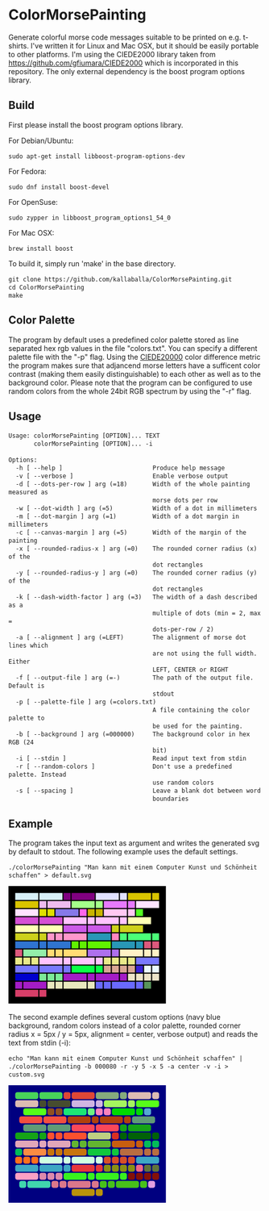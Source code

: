 ColorMorsePainting
============

Generate colorful morse code messages suitable to be printed on e.g. t-shirts.
I've written it for Linux and Mac OSX, but it should be easily portable to other platforms. 
I'm using the CIEDE2000 library taken from https://github.com/gfiumara/CIEDE2000 which is incorporated in this repository.
The only external dependency is the boost program options library.

## Build

First please install the boost program options library.

For Debian/Ubuntu:

    sudo apt-get install libboost-program-options-dev

For Fedora:

    sudo dnf install boost-devel

For OpenSuse:

    sudo zypper in libboost_program_options1_54_0

For Mac OSX:

    brew install boost

To build it, simply run 'make' in the base directory.

    git clone https://github.com/kallaballa/ColorMorsePainting.git
    cd ColorMorsePainting
    make

## Color Palette

The program by default uses a predefined color palette stored as line separated hex rgb values in the file "colors.txt".
You can specify a different palette file with the "-p" flag. 
Using the [CIEDE20000](https://en.wikipedia.org/wiki/Color_difference#CIEDE2000) color difference metric the program makes
sure that adjancend morse letters have a sufficent color contrast (making them easily distinguishable) to each other as well
as to the background color.
Please note that the program can be configured to use random colors from the whole 24bit RGB spectrum by using the "-r" flag.

## Usage

    Usage: colorMorsePainting [OPTION]... TEXT
           colorMorsePainting [OPTION]... -i
    
    Options:
      -h [ --help ]                         Produce help message
      -v [ --verbose ]                      Enable verbose output
      -d [ --dots-per-row ] arg (=18)       Width of the whole painting measured as
                                            morse dots per row
      -w [ --dot-width ] arg (=5)           Width of a dot in millimeters
      -m [ --dot-margin ] arg (=1)          Width of a dot margin in millimeters
      -c [ --canvas-margin ] arg (=5)       Width of the margin of the painting
      -x [ --rounded-radius-x ] arg (=0)    The rounded corner radius (x) of the 
                                            dot rectangles
      -y [ --rounded-radius-y ] arg (=0)    The rounded corner radius (y) of the 
                                            dot rectangles
      -k [ --dash-width-factor ] arg (=3)   The width of a dash described as a 
                                            multiple of dots (min = 2, max = 
                                            dots-per-row / 2)
      -a [ --alignment ] arg (=LEFT)        The alignment of morse dot lines which 
                                            are not using the full width. Either 
                                            LEFT, CENTER or RIGHT
      -f [ --output-file ] arg (=-)         The path of the output file. Default is
                                            stdout
      -p [ --palette-file ] arg (=colors.txt)
                                            A file containing the color palette to 
                                            be used for the painting.
      -b [ --background ] arg (=000000)     The background color in hex RGB (24 
                                            bit)
      -i [ --stdin ]                        Read input text from stdin
      -r [ --random-colors ]                Don't use a predefined palette. Instead
                                            use random colors
      -s [ --spacing ]                      Leave a blank dot between word 
                                            boundaries

## Example

The program takes the input text as argument and writes the generated svg by default to stdout. The following example uses the default settings.

    ./colorMorsePainting "Man kann mit einem Computer Kunst und Schönheit schaffen" > default.svg 

![Morse Painting: Kunst und Schönheit (default options)](https://github.com/kallaballa/ColorMorsePainting/raw/master/example/default.png "Morse Painting: Kunst und Schönheit (default options)")

The second example defines several custom options (navy blue background, random colors instead of a color palette, rounded corner radius x = 5px / y = 5px, alignment = center, verbose output) and reads the text from stdin (-i):

    echo "Man kann mit einem Computer Kunst und Schönheit schaffen" | ./colorMorsePainting -b 000080 -r -y 5 -x 5 -a center -v -i > custom.svg

![Morse Painting: Kunst und Schönheit (custom options)](https://github.com/kallaballa/ColorMorsePainting/raw/master/example/custom.png "Morse Painting: Kunst und Schönheit (custom options)")

